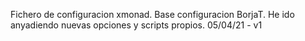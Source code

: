 Fichero de configuracion xmonad.
Base configuracion BorjaT.  He ido anyadiendo nuevas opciones y scripts propios.
05/04/21 - v1 
